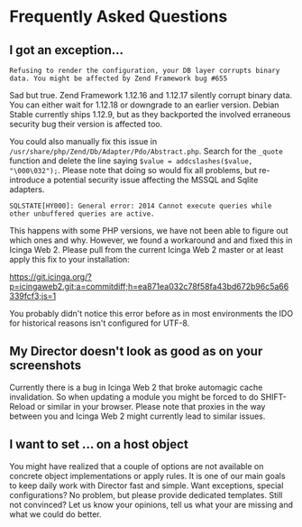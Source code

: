 Frequently Asked Questions
==========================

I got an exception...
---------------------

    Refusing to render the configuration, your DB layer corrupts binary data. You might be affected by Zend Framework bug #655

Sad but true. Zend Framework 1.12.16 and 1.12.17 silently corrupt binary data. You can either wait for 1.12.18 or downgrade to an earlier version. Debian Stable currently ships 1.12.9, but as they backported the involved erraneous security bug their version is affected too.

You could also manually fix this issue in `/usr/share/php/Zend/Db/Adapter/Pdo/Abstract.php`. Search for the `_quote` function and delete the line saying `$value = addcslashes($value, "\000\032");`. Please note that doing so would fix all problems, but re-introduce a potential security issue affecting the MSSQL and Sqlite adapters.

    SQLSTATE[HY000]: General error: 2014 Cannot execute queries while other unbuffered queries are active.

This happens with some PHP versions, we have not been able to figure out which ones and why. However, we found a workaround and and fixed this in Icinga Web 2. Please pull from the current Icinga Web 2 master or at least apply this fix to your installation:

https://git.icinga.org/?p=icingaweb2.git;a=commitdiff;h=ea871ea032c78f58fa43bd672b96c5a66339fcf3;js=1

You probably didn't notice this error before as in most environments the IDO for historical reasons isn't configured for UTF-8.


My Director doesn't look as good as on your screenshots
-------------------------------------------------------

Currently there is a bug in Icinga Web 2 that broke automagic cache invalidation. So when updating a module you might be forced to do SHIFT-Reload or similar in your browser. Please note that proxies in the way between you and Icinga Web 2 might currently lead to similar issues.

I want to set ... on a host object
----------------------------------

You might have realized that a couple of options are not available on concrete object implementations or apply rules. It is one of our main goals to keep daily work with Director fast and simple. Want exceptions, special configurations? No problem, but please provide dedicated templates. Still not convinced? Let us know your opinions, tell us what your are missing and what we could do better.
